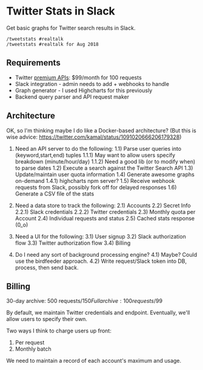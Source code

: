 # Twitter Stats in Slack

Get basic graphs for Twitter search results in Slack.

```
/tweetstats #realtalk
/tweetstats #realtalk for Aug 2018
```

## Requirements

- Twitter [premium APIs](https://developer.twitter.com/en/premium-apis.html): $99/month for 100 requests
- Slack integration - admin needs to add + webhooks to handle
- Graph generator - I used Highcharts for this previously
- Backend query parser and API request maker

## Architecture

OK, so I'm thinking maybe I do like a Docker-based architecture?
(But this is wise advice: https://twitter.com/kamal/status/1091020666206179328)

1) Need an API server to do the following:
    1.1) Parse user queries into (keyword,start,end) tuples
        1.1.1) May want to allow users specify breakdown (minute/hour/day)
        1.1.2) Need a good lib (or to modify when) to parse dates
    1.2) Execute a search against the Twitter Search API
    1.3) Update/maintain user quota information
    1.4) Generate awesome graphs on-demand
        1.4.1) highcharts npm server?
    1.5) Receive webhook requests from Slack, possibly fork off for delayed responses
    1.6) Generate a CSV file of the stats

2) Need a data store to track the following:
    2.1) Accounts
    2.2) Secret Info
        2.2.1) Slack credentials
        2.2.2) Twitter credentials
    2.3) Monthly quota per Account
    2.4) Individual requests and status
    2.5) Cached stats response (0_o)

3) Need a UI for the following:
    3.1) User signup
    3.2) Slack authorization flow
    3.3) Twitter authorization flow
    3.4) Billing

4) Do I need any sort of background processing engine?
    4.1) Maybe? Could use the birdfeeder approach. 
    4.2) Write request/Slack token into DB, process, then send back.

## Billing

30-day archive: 500 requests/$150
Full archive: 100 requests/$99

By default, we maintain Twitter credentials and endpoint. Eventually, we'll allow users to specify their own.

Two ways I think to charge users up front:
1) Per request
2) Monthly batch

We need to maintain a record of each account's <period> maximum and <period> usage.
